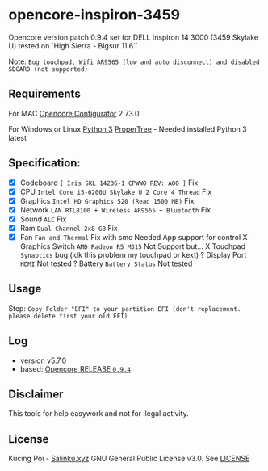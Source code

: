 # opencore-inspiron-3459
Opencore version patch 0.9.4 set for DELL Inspiron 14 3000 (3459 Skylake U)
tested on `High Sierra - Bigsur 11.6``

Note: `Bug touchpad, Wifi AR9565 (low and auto disconnect) and disabled SDCARD (not supported)`

## Requirements
For MAC
[Opencore Configurator](https://mackie100projects.altervista.org/download/opencore-configurator-2-73-0-0/) 2.73.0

For Windows or Linux
[Python 3](https://www.python.org/downloads/)
[ProperTree](https://github.com/corpnewt/ProperTree) - Needed installed Python 3 latest

## Specification:
- [x] Codeboard `[ Iris SKL 14236-1 CPWWO REV: AOO ]` Fix
- [x] CPU `Intel Core i5-6200U Skylake U 2 Core 4 Thread` Fix
- [x] Graphics `Intel HD Graphics 520 (Read 1500 MB)` Fix
- [x] Network `LAN RTL8100 + Wireless AR9565 + Bluetooth` Fix
- [x] Sound `ALC` Fix
- [x] Ram `Dual Channel 2x8 GB` Fix
- [x] Fan `Fan and Thermal` Fix with smc Needed App support for control
X Graphics Switch `AMD Radeon R5 M315` Not Support but...
X Touchpad `Synaptics` bug (idk this problem my touchpad or kext)
? Display Port `HDMI` Not tested
? Battery `Battery Status` Not tested

## Usage
Step: `Copy Folder "EFI" to your partition EFI (don't replacement. please delete first your old EFI)`

## Log
- version v5.7.0
- based: [Opencore RELEASE `0.9.4`](https://github.com/acidanthera/OpenCorePkg/releases/tag/0.9.4)

## Disclaimer

This tools for help easywork and not for ilegal activity.

## License

Kucing Poi - [Salinku.xyz](https://salinku.xyz/)
GNU General Public License v3.0. See [LICENSE](https://github.com/piterpicek/EFI_14092023_14_3459_i5_6200U_AMD_M315_OC_094/blob/main/LICENSE)